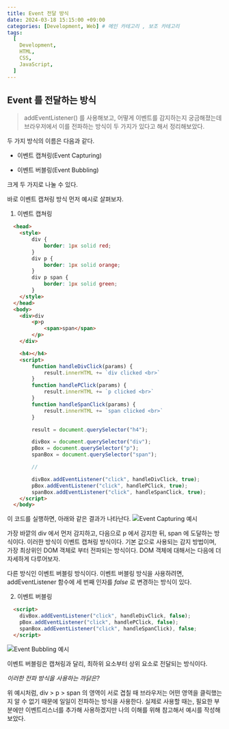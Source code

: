 ```yaml
---
title: Event 전달 방식
date: 2024-03-18 15:15:00 +09:00
categories: [Development, Web] # 메인 카테고리 , 보조 카테고리
tags:
  [
    Development,
    HTML,
    CSS,
    JavaScript,
  ]
---
```


## Event 를 전달하는 방식

> addEventListener() 를 사용해보고, 어떻게 이벤트를 감지하는지 궁금해졌는데 
> 브라우저에서 이를 전파하는 방식이 두 가지가 있다고 해서 정리해보았다.

두 가지 방식의 이름은 다음과 같다.

- 이벤트 캡쳐링(Event Capturing)

- 이벤트 버블링(Event Bubbling)

크게 두 가지로 나눌 수 있다. 

바로 이벤트 캡쳐링 방식 먼저 예시로 살펴보자.

1. 이벤트 캡쳐링  

``` HTML
  <head>
    <style>
        div {
            border: 1px solid red;
        }
        div p {
            border: 1px solid orange;
        }
        div p span {
            border: 1px solid green;
        }
    </style>
  </head>
  <body>
    <div>div
        <p>p
            <span>span</span>
        </p>
    </div>

    <h4></h4>
    <script>
        function handleDivClick(params) {
            result.innerHTML += `div clicked <br>`
        }
        function handlePClick(params) {
            result.innerHTML += `p clicked <br>`
        }
        function handleSpanClick(params) {
            result.innerHTML += `span clicked <br>`
        }

        result = document.querySelector("h4");

        divBox = document.querySelector("div");
        pBox = document.querySelector("p");
        spanBox = document.querySelector("span");

        // 

        divBox.addEventListener("click", handleDivClick, true);
        pBox.addEventListener("click", handlePClick, true);
        spanBox.addEventListener("click", handleSpanClick, true);
    </script>
  </body>
```

이 코드를 실행하면, 아래와 같은 결과가 나타난다.
  <img src="https://kybaq.github.io/assets/img/posts/2024-03-18-Event-전달-방식-1.png" alt="Event Capturing 예시">

  가장 바깥의 div 에서 먼저 감지하고, 다음으로 p 에서 감지한 뒤, span 에 도달하는 방식이다.
  이러한 방식이 이벤트 캡쳐링 방식이다.
  기본 값으로 사용되는 감지 방법이며, 가장 최상위인 DOM 객체로 부터 전파되는 방식이다. 
  DOM 객체에 대해서는 다음에 더 자세하게 다루어보자.


다른 방식인 이벤트 버블링 방식이다. 
이벤트 버블링 방식을 사용하려면, addEventListener 함수에 세 번째 인자를 *false* 로 변경하는 방식이 있다.

2. 이벤트 버블링

```HTML
  <script>
    divBox.addEventListener("click", handleDivClick, false);
    pBox.addEventListener("click", handlePClick, false);
    spanBox.addEventListener("click", handleSpanClick), false;
  </script>
```
  <img src="https://kybaq.github.io/assets/img/posts/2024-03-18-Event-전달-방식-2.png" alt="Event Bubbling 예시">


  이벤트 버블링은 캡쳐링과 달리, 최하위 요소부터 상위 요소로 전달되는 방식이다.

  _이러한 전파 방식을 사용하는 까닭은?_

  위 예시처럼, div \> p \> span 의 영역이 서로 겹칠 때
  브라우저는 어떤 영역을 클릭했는지 알 수 없기 때문에 일일이 전파하는 방식을 사용한다.
  실제로 사용할 때는, 필요한 부분에만 이벤트리스너를 추가해 사용하겠지만
  나의 이해를 위해 참고해서 예시를 작성해보았다.
